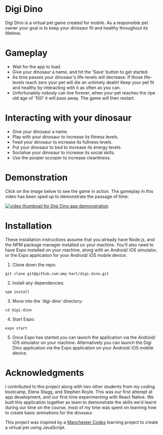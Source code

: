 # Digi Dino

Digi Dino is a virtual pet game created for mobile. As a responsible pet owner your goal is to keep your dinosaur fit and healthy throughout its lifetime. 

# Gameplay
* Wait for the app to load.  
* Give your dinosaur a name, and hit the 'Save' button to get started.
* As time passes your dinosaur's life-levels will decrease. If those life-levels reach zero your pet will die an untimely death! Keep your pet fit and healthy by interacting with it as often as you can.
* Unfortunately nobody can live forever, when your pet reaches the ripe old age of '100' it will pass away. The game will then restart.

# Interacting with your dinosaur
* Give your dinosaur a name.
* Play with your dinosaur to increase its fitness levels.
* Feed your dinosaur to increase its fullness levels.
* Put your dinosaur to bed to increase its energy levels.
* Socialise your dinosaur to increase its social skills.
* Use the pooper scooper to increase cleanliness.

# Demonstration

Click on the image below to see the game in action. The gameplay in this video has been sped up to demonstrate the passage of time: 

[![video thumbnail for Digi Dino app demonstration](http://img.youtube.com/vi/usHLhh_gEto/0.jpg)](http://www.youtube.com/watch?v=usHLhh_gEto "Link to Digi Dino app demonstration on YouTube")

# Installation
These installation instructions assume that you already have Node.js, and the NPM package manager installed on your machine. You'll also need to have Expo installed on your machine, along with an Android/ iOS simulator, or the Expo application for your Android/ iOS mobile device.

1. Clone down the repo:
```{r, engine='bash', count_lines}
git clone git@github.com:amy-hart/digi-dino.git
```
2. Install any dependencies: 
```{r, engine='bash', count_lines}
npm install
```
3. Move into the 'digi-dino' directory:
```{r, engine='bash', count_lines}
cd digi-dino
```
4. Start Expo:
```{r, engine='bash', count_lines}
expo start
```
5. Once Expo has started you can launch the application via the Android/ iOS simulator on your machine. Alternatively you can launch the Digi Dino application via the Expo application on your Android/ iOS mobile device.


# Acknowledgments

I contributed to this project along with two other students from my coding bootcamp, Elena Stagg, and Stephen Royle. This was our first attempt at app development, and our first time experimenting with React Native. We built this application together as team to demonstrate the skills we'd learnt during our time on the course, most of my time was spent on learning how to create basic animations for the dinosaur.

This project was inspired by a [Manchester Codes](https://www.manchestercodes.com/) learning project to create a virtual pet using JavaScript.
